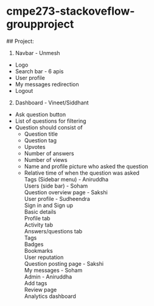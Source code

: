 # cmpe273-stackoveflow-groupproject

##​​ Project:    

1. Navbar - Unmesh  
- Logo  
- Search bar - 6 apis  
- User profile  
- My messages redirection  
- Logout  
2. Dashboard - Vineet/Siddhant  
- Ask question button  
- List of questions for filtering  
- Question should consist of  
    - Question title  
    - Question tag  
    - Upvotes  
    - Number of answers  
    - Number of views  
    - Name and profile picture who asked the question  
    - Relative time of when the question was asked  
Tags (Sidebar menu) - Aniruddha  
Users (side bar) - Soham  
Question overview page - Sakshi  
User profile - Sudheendra  
    Sign in and Sign up  
    Basic details  
    Profile tab  
    Activity tab  
        Answers/questions tab  
        Tags  
        Badges  
        Bookmarks  
        User reputation  
Question posting page  - Sakshi  
My messages - Soham  
Admin - Aniruddha  
    Add tags  
    Review page  
    Analytics dashboard  

